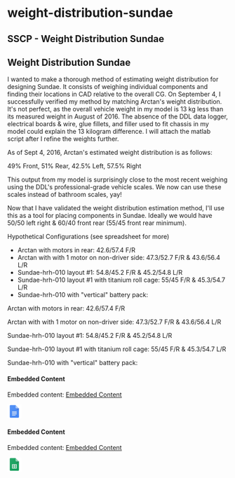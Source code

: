 # weight-distribution-sundae

## SSCP - Weight Distribution Sundae

## Weight Distribution Sundae

I wanted to make a thorough method of estimating weight distribution for designing Sundae. It consists of weighing individual components and finding their locations in CAD relative to the overall CG. On September 4, I successfully verified my method by matching Arctan's weight distribution. It's not perfect, as the overall vehicle weight in my model is 13 kg less than its measured weight in August of 2016. The absence of the DDL data logger, electrical boards & wire, glue fillets, and filler used to fit chassis in my model could explain the 13 kilogram difference. I will attach the matlab script after I refine the weights further.&#x20;

&#x20;   As of Sept 4, 2016, Arctan's estimated weight distribution is as follows:

&#x20;       49% Front, 51% Rear, 42.5% Left, 57.5% Right

&#x20;   This output from my model is surprisingly close to the most recent weighing using the DDL's professional-grade vehicle scales. We now can use these scales instead of bathroom scales, yay!

Now that I have validated the weight distribution estimation method, I'll use this as a tool for placing components in Sundae. Ideally we would have 50/50 left right & 60/40 front rear (55/45 front rear minimum).

Hypothetical Configurations (see spreadsheet for more)

* Arctan with motors in rear: 42.6/57.4 F/R
* Arctan with with 1 motor on non-driver side: 47.3/52.7 F/R & 43.6/56.4 L/R
* Sundae-hrh-010 layout #1: 54.8/45.2 F/R & 45.2/54.8 L/R
* Sundae-hrh-010 layout #1 with titanium roll cage: 55/45 F/R & 45.3/54.7 L/R
* Sundae-hrh-010 with "vertical" battery pack:

Arctan with motors in rear: 42.6/57.4 F/R

Arctan with with 1 motor on non-driver side: 47.3/52.7 F/R & 43.6/56.4 L/R

Sundae-hrh-010 layout #1: 54.8/45.2 F/R & 45.2/54.8 L/R

Sundae-hrh-010 layout #1 with titanium roll cage: 55/45 F/R & 45.3/54.7 L/R

Sundae-hrh-010 with "vertical" battery pack:

#### Embedded Content

Embedded content: [Embedded Content](weight-distribution-sundae.md)

![](../../../../assets/docs_32dp.png)

#### Embedded Content

Embedded content: [Embedded Content](weight-distribution-sundae.md)

![](../../../../assets/sheets_32dp.png)
